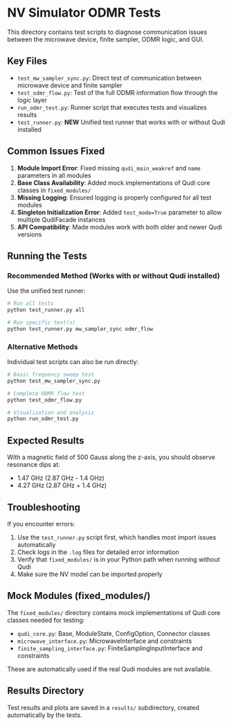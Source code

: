 # NV Simulator ODMR Tests

This directory contains test scripts to diagnose communication issues between the microwave device, finite sampler, ODMR logic, and GUI.

## Key Files

- `test_mw_sampler_sync.py`: Direct test of communication between microwave device and finite sampler
- `test_odmr_flow.py`: Test of the full ODMR information flow through the logic layer
- `run_odmr_test.py`: Runner script that executes tests and visualizes results
- `test_runner.py`: **NEW** Unified test runner that works with or without Qudi installed

## Common Issues Fixed

1. **Module Import Error**: Fixed missing `qudi_main_weakref` and `name` parameters in all modules
2. **Base Class Availability**: Added mock implementations of Qudi core classes in `fixed_modules/`
3. **Missing Logging**: Ensured logging is properly configured for all test modules
4. **Singleton Initialization Error**: Added `test_mode=True` parameter to allow multiple QudiFacade instances 
5. **API Compatibility**: Made modules work with both older and newer Qudi versions

## Running the Tests

### Recommended Method (Works with or without Qudi installed)

Use the unified test runner:

```bash
# Run all tests
python test_runner.py all

# Run specific test(s)
python test_runner.py mw_sampler_sync odmr_flow
```

### Alternative Methods

Individual test scripts can also be run directly:

```bash
# Basic frequency sweep test
python test_mw_sampler_sync.py

# Complete ODMR flow test
python test_odmr_flow.py

# Visualization and analysis
python run_odmr_test.py
```

## Expected Results

With a magnetic field of 500 Gauss along the z-axis, you should observe resonance dips at:
- 1.47 GHz (2.87 GHz - 1.4 GHz)
- 4.27 GHz (2.87 GHz + 1.4 GHz)

## Troubleshooting

If you encounter errors:

1. Use the `test_runner.py` script first, which handles most import issues automatically
2. Check logs in the `.log` files for detailed error information
3. Verify that `fixed_modules/` is in your Python path when running without Qudi
4. Make sure the NV model can be imported properly

## Mock Modules (fixed_modules/)

The `fixed_modules/` directory contains mock implementations of Qudi core classes needed for testing:

- `qudi_core.py`: Base, ModuleState, ConfigOption, Connector classes
- `microwave_interface.py`: MicrowaveInterface and constraints
- `finite_sampling_interface.py`: FiniteSamplingInputInterface and constraints

These are automatically used if the real Qudi modules are not available.

## Results Directory

Test results and plots are saved in a `results/` subdirectory, created automatically by the tests.